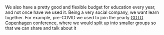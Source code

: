 


We also have a pretty good and flexible budget for education every year, and not once have we used it. Being a very social company, we want learn together. For example, pre-COVID we used to join the yearly [GOTO Copenhagen](https://gotocph.com/) conference, where we would split up into smaller groups so that we can share and talk about it